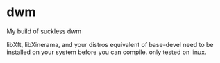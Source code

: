 # dwm
My build of suckless dwm

libXft, libXinerama, and your distros equivalent of base-devel need to be installed on your system before you can compile. only tested on linux.
